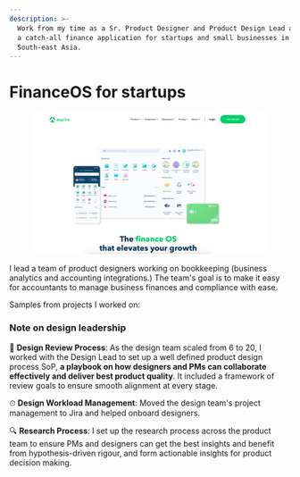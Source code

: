 ```yaml
---
description: >-
  Work from my time as a Sr. Product Designer and Product Design Lead at Aspire,
  a catch-all finance application for startups and small businesses in
  South-east Asia.
---
```


# FinanceOS for startups



<figure><img src="../../../.gitbook/assets/image (14).png" alt=""><figcaption></figcaption></figure>

I lead a team of product designers working on bookkeeping (business analytics and accounting integrations.) The team's goal is to make it easy for accountants to manage business finances and compliance with ease.

Samples from projects I worked on:&#x20;



### Note on design leadership

🦄 **Design Review Process**: As the design team scaled from 6 to 20, I worked with the Design Lead to set up a well defined product design process SoP, **a playbook on how designers and PMs can collaborate effectively and deliver best product quality**. It included a framework of review goals to ensure smooth alignment at every stage.

⏱ **Design Workload Management**: Moved the design team's project management to Jira and helped onboard designers.

🔍 **Research Process**: I set up the research process across the product team to ensure PMs and designers can get the best insights and benefit from hypothesis-driven rigour, and form actionable insights for product decision making.
